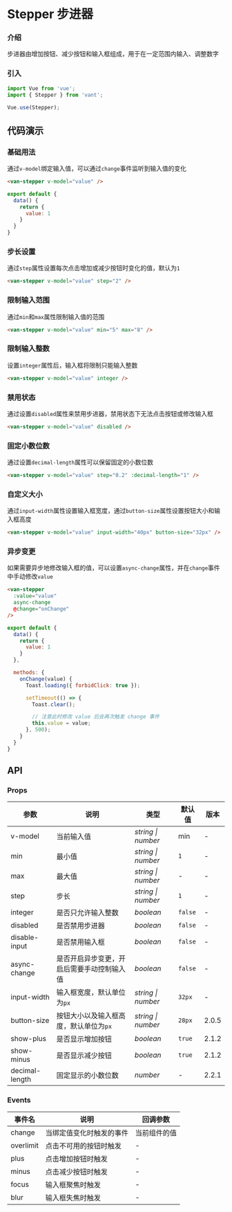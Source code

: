 # Stepper 步进器

### 介绍

步进器由增加按钮、减少按钮和输入框组成，用于在一定范围内输入、调整数字

### 引入

``` javascript
import Vue from 'vue';
import { Stepper } from 'vant';

Vue.use(Stepper);
```

## 代码演示

### 基础用法

通过`v-model`绑定输入值，可以通过`change`事件监听到输入值的变化

```html
<van-stepper v-model="value" />
```

```javascript
export default {
  data() {
    return {
      value: 1
    }
  }
}
```

### 步长设置

通过`step`属性设置每次点击增加或减少按钮时变化的值，默认为`1`

```html
<van-stepper v-model="value" step="2" />
```

### 限制输入范围

通过`min`和`max`属性限制输入值的范围

```html
<van-stepper v-model="value" min="5" max="8" />
```

### 限制输入整数

设置`integer`属性后，输入框将限制只能输入整数

```html
<van-stepper v-model="value" integer />
```

### 禁用状态

通过设置`disabled`属性来禁用步进器，禁用状态下无法点击按钮或修改输入框

```html
<van-stepper v-model="value" disabled />
```

### 固定小数位数

通过设置`decimal-length`属性可以保留固定的小数位数

```html
<van-stepper v-model="value" step="0.2" :decimal-length="1" />
```

### 自定义大小

通过`input-width`属性设置输入框宽度，通过`button-size`属性设置按钮大小和输入框高度

```html
<van-stepper v-model="value" input-width="40px" button-size="32px" />
```

### 异步变更

如果需要异步地修改输入框的值，可以设置`async-change`属性，并在`change`事件中手动修改`value`

```html
<van-stepper
  :value="value"
  async-change
  @change="onChange"
/>
```

```javascript
export default {
  data() {
    return {
      value: 1
    }
  },

  methods: {
    onChange(value) {
      Toast.loading({ forbidClick: true });

      setTimeout(() => {
        Toast.clear();

        // 注意此时修改 value 后会再次触发 change 事件
        this.value = value;
      }, 500);
    }
  }
}
```

## API

### Props

| 参数 | 说明 | 类型 | 默认值 | 版本 |
|------|------|------|------|------|
| v-model | 当前输入值 | *string \| number* | min | - |
| min | 最小值 | *string \| number* | `1` | - |
| max | 最大值 | *string \| number* | - | - |
| step | 步长 | *string \| number* | `1` | - |
| integer | 是否只允许输入整数 | *boolean* | `false` | - |
| disabled | 是否禁用步进器 | *boolean* | `false` | - |
| disable-input | 是否禁用输入框 | *boolean* | `false` | - |
| async-change | 是否开启异步变更，开启后需要手动控制输入值 | *boolean* | `false` | - |
| input-width | 输入框宽度，默认单位为`px` | *string \| number* | `32px` | - |
| button-size | 按钮大小以及输入框高度，默认单位为`px` | *string \| number* | `28px` | 2.0.5 |
| show-plus | 是否显示增加按钮 | *boolean* | `true` | 2.1.2 |
| show-minus | 是否显示减少按钮 | *boolean* | `true` | 2.1.2 |
| decimal-length | 固定显示的小数位数 | *number* | - | 2.2.1 |

### Events

| 事件名 | 说明 | 回调参数 |
|------|------|------|
| change | 当绑定值变化时触发的事件 | 当前组件的值 |
| overlimit | 点击不可用的按钮时触发 | - |
| plus | 点击增加按钮时触发 | - |
| minus | 点击减少按钮时触发 | - |
| focus | 输入框聚焦时触发 | - |
| blur | 输入框失焦时触发 | - |

